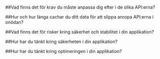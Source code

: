 ##Vad finns det för krav du måste anpassa dig efter i de olika API:erna?


##Hur och hur länga cachar du ditt data för att slippa anropa API:erna i onödan?


##Vad finns det för risker kring säkerhet och stabilitet i din applikation?


##Hur har du tänkt kring säkerheten i din applikation?


##Hur har du tänkt kring optimeringen i din applikation?
